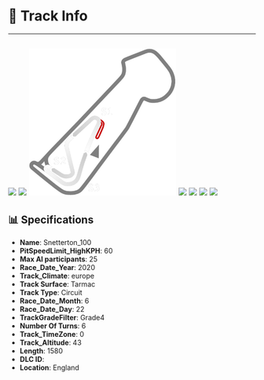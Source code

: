 # 🏁 Track Info

---
![](image_1.jpg)
![](image_2.jpg)
![](image_3.jpg)
![](image_4.jpg)
![](image_5.jpg)
![](image_6.jpg)
![](image_7.jpg)
---

## 📊 Specifications

- **Name**: Snetterton_100
- **PitSpeedLimit_HighKPH**: 60
- **Max AI participants**: 25
- **Race_Date_Year**: 2020
- **Track_Climate**: europe
- **Track Surface**: Tarmac
- **Track Type**: Circuit
- **Race_Date_Month**: 6
- **Race_Date_Day**: 22
- **TrackGradeFilter**: Grade4
- **Number Of Turns**: 6
- **Track_TimeZone**: 0
- **Track_Altitude**: 43
- **Length**: 1580
- **DLC ID**: 
- **Location**: England
